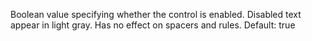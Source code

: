 Boolean value specifying whether the control is enabled.
            Disabled text appear in light gray. Has no effect on
            spacers and rules.
            Default: true
